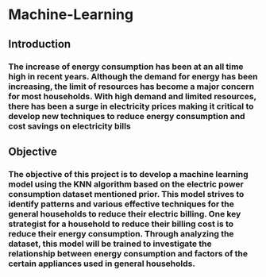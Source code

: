 # Machine-Learning

## Introduction
### The increase of energy consumption has been at an all time high in recent years. Although the demand for energy has been increasing, the limit of resources has become a major concern for most households. With high demand and limited resources, there has been a surge in electricity prices making it critical to develop new techniques to reduce energy consumption and cost savings on electricity bills

## Objective
### The objective of this project is to develop a machine learning model using the KNN algorithm based on the electric power consumption dataset mentioned prior. This model strives to identify patterns and various effective techniques for the general households to reduce their electric billing. One key strategist for a household to reduce their billing cost is to reduce their energy consumption. Through analyzing the dataset, this model will be trained to investigate the relationship between energy consumption and factors of the certain appliances used in general households.
